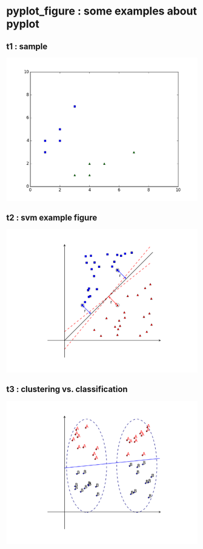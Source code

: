 # pyplot_figure : some examples about pyplot
## t1 : sample 
![alt text](https://github.com/lanseyege/pyplot_figure/blob/master/figures/figure_t1.png)
## t2 : svm example figure
![alt text](https://github.com/lanseyege/pyplot_figure/blob/master/figures/figure_t2.png)
## t3 : clustering vs. classification
![alt text](https://github.com/lanseyege/pyplot_figure/blob/master/figures/figure_t3.png)
